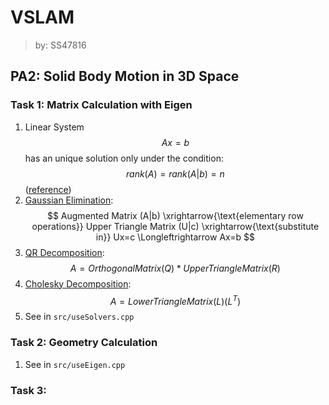 # VSLAM 

> by: SS47816

## PA2: Solid Body Motion in 3D Space

### Task 1: Matrix Calculation with Eigen

1. Linear System $$ Ax=b $$ has an unique solution only under the condition:  $$ rank(A) = rank(A|b) = n $$ ([reference](https://zh.wikipedia.org/wiki/%E5%A2%9E%E5%B9%BF%E7%9F%A9%E9%98%B5))
2. [Gaussian Elimination](https://zh.wikipedia.org/wiki/%E9%AB%98%E6%96%AF%E6%B6%88%E5%8E%BB%E6%B3%95): $$ Augmented Matrix (A|b) \xrightarrow{\text{elementary row operations}} Upper Triangle Matrix (U|c) \xrightarrow{\text{substitute in}} Ux=c \Longleftrightarrow Ax=b $$
3. [QR Decomposition](https://zh.wikipedia.org/wiki/QR%E5%88%86%E8%A7%A3): $$ A = Orthogonal Matrix (Q) * Upper Triangle Matrix (R) $$
4. [Cholesky Decomposition](): $$ A = Lower Triangle Matrix (L)(L^T) $$
5. See in `src/useSolvers.cpp`

### Task 2: Geometry Calculation

1. See in `src/useEigen.cpp`

### Task 3: